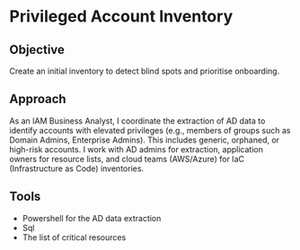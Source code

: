 # Privileged Account Inventory 

## Objective 
Create an initial inventory to detect blind spots and prioritise onboarding.

## Approach 
As an IAM Business Analyst, I coordinate the extraction of AD data to identify accounts with elevated privileges (e.g., members of groups such as Domain Admins, Enterprise Admins). This includes generic, orphaned, or high-risk accounts.
I work with AD admins for extraction, application owners for resource lists, and cloud teams (AWS/Azure) for IaC (Infrastructure as Code) inventories.

## Tools 
- Powershell for the AD data extraction
- Sql
- The list of critical resources

